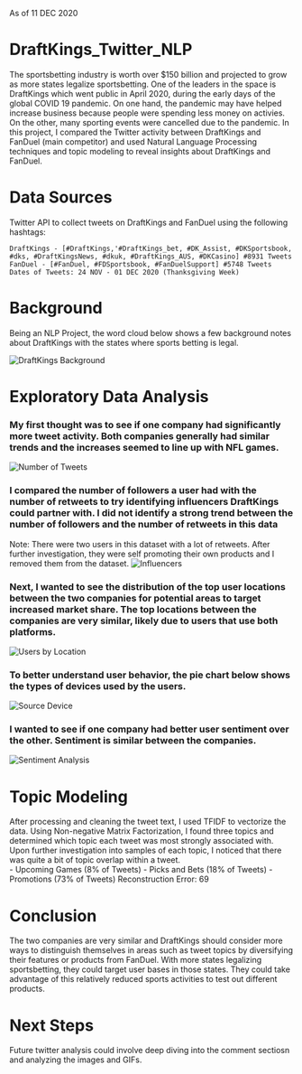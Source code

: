 As of 11 DEC 2020
# DraftKings_Twitter_NLP

The sportsbetting industry is worth over $150 billion and projected to grow as more states legalize sportsbetting.  One of the leaders in the space is DraftKings which went public in April 2020, during the early days of the global COVID 19 pandemic.  On one hand, the pandemic may have helped increase business because people were spending less money on activies.  On the other, many sporting events were cancelled due to the pandemic.  In this project, I compared the Twitter activity between DraftKings and FanDuel (main competitor) and used Natural Language Processing techniques and topic modeling to reveal insights about DraftKings and FanDuel.


# Data Sources
Twitter API to collect tweets on DraftKings and FanDuel using the following hashtags:

    DraftKings - [#DraftKings,'#DraftKings_bet, #DK_Assist, #DKSportsbook, #dks, #DraftKingsNews, #dkuk, #DraftKings_AUS, #DKCasino] #8931 Tweets
    FanDuel - [#FanDuel, #FDSportsbook, #FanDuelSupport] #5748 Tweets
    Dates of Tweets: 24 NOV - 01 DEC 2020 (Thanksgiving Week) 

# Background
Being an NLP Project, the word cloud below shows a few background notes about DraftKings with the states where sports betting is legal.

![DraftKings Background](/img/DK_Background_wordcloud.png)

# Exploratory Data Analysis
### My first thought was to see if one company had significantly more tweet activity.  Both companies generally had similar trends and the increases seemed to line up with NFL games.  

![Number of Tweets](/img/Num_Tweets.png)


### I compared the number of followers a user had with the number of retweets to try identifying influencers DraftKings could partner with.  I did not identify a strong trend between the number of followers and the number of retweets in this data  
   Note: There were two users in this dataset with a lot of retweets.  After further investigation, they were self promoting their own products and I removed them from the dataset.
![Influencers](/img/Followers%20and%20Retweets.png)

### Next, I wanted to see the distribution of the top user locations between the two companies for potential areas to target increased market share.  The top locations between the companies are very similar, likely due to users that use both platforms. 

![Users by Location](/img/User%20Location.png)


### To better understand user behavior, the pie chart below shows the types of devices used by the users.  

![Source Device](/img/Source%20Device.png)


### I wanted to see if one company had better user sentiment over the other. Sentiment is similar between the companies.

![Sentiment Analysis](/img/Sentiment_Analysis.png)


# Topic Modeling
After processing and cleaning the tweet text, I used TFIDF to vectorize the data.  Using Non-negative Matrix Factorization, I found three topics and determined which topic each tweet was most strongly associated with.  Upon further investigation into samples of each topic, I noticed that there was quite a bit of topic overlap within a tweet.  
    - Upcoming Games (8% of Tweets)
    - Picks and Bets (18% of Tweets)
    - Promotions (73% of Tweets)
    Reconstruction Error: 69

# Conclusion
The two companies are very similar and DraftKings should consider more ways to distinguish themselves in areas such as tweet topics by diversifying their features or products from FanDuel.  With more states legalizing sportsbetting, they could target user bases in those states.  They could take advantage of this relatively reduced sports activities to test out different products.  

# Next Steps
Future twitter analysis could involve deep diving into the comment sectiosn and analyzing the images and GIFs. 
